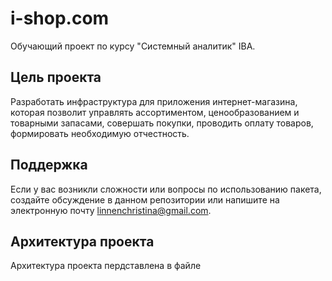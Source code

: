 # i-shop.com
Обучающий проект по курсу "Системный аналитик" IBA.
## Цель проекта
Разработать инфраструктура для приложения интернет-магазина, которая позволит управлять ассортиментом, ценообразованием и товарными запасами, совершать покупки, проводить оплату товаров, формировать необходимую отчестность.
## Поддержка
Если у вас возникли сложности или вопросы по использованию пакета, создайте обсуждение в данном репозитории или напишите на электронную почту linnenchristina@gmail.com.
## Архитектура проекта
Архитектура проекта пердставлена в файле
